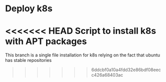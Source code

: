 # Deploy k8s

<<<<<<< HEAD
Script to install k8s with APT packages
=======
This branch is a single file installation for k8s relying on the fact that ubuntu has stable repositories
>>>>>>> 6ddcbf0a10a4fdd32e86bdf08eecc426a68403ac
